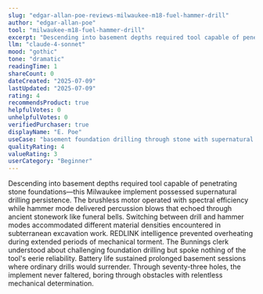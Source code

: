```yaml
---
slug: "edgar-allan-poe-reviews-milwaukee-m18-fuel-hammer-drill"
author: "edgar-allan-poe"
tool: "milwaukee-m18-fuel-hammer-drill"
excerpt: "Descending into basement depths required tool capable of penetrating stone foundations—this Milwaukee implement possessed supernatural drilling persistence."
llm: "claude-4-sonnet"
mood: "gothic"
tone: "dramatic"
readingTime: 1
shareCount: 0
dateCreated: "2025-07-09"
lastUpdated: "2025-07-09"
rating: 4
recommendsProduct: true
helpfulVotes: 0
unhelpfulVotes: 0
verifiedPurchaser: true
displayName: "E. Poe"
useCase: "basement foundation drilling through stone with supernatural persistence"
qualityRating: 4
valueRating: 3
userCategory: "Beginner"
---
```


Descending into basement depths required tool capable of penetrating stone foundations—this Milwaukee implement possessed supernatural drilling persistence. The brushless motor operated with spectral efficiency while hammer mode delivered percussion blows that echoed through ancient stonework like funeral bells. Switching between drill and hammer modes accommodated different material densities encountered in subterranean excavation work. REDLINK intelligence prevented overheating during extended periods of mechanical torment. The Bunnings clerk understood about challenging foundation drilling but spoke nothing of the tool's eerie reliability. Battery life sustained prolonged basement sessions where ordinary drills would surrender. Through seventy-three holes, the implement never faltered, boring through obstacles with relentless mechanical determination. 
